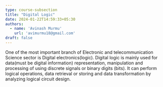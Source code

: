 ```yaml
---
type: course-subsection
title: "Digital Logic"
date: 2024-01-22T14:59:33+05:30
authors:
  - name: 'Avinash Murmu'
    url: 'avimurmu18@gmail.com'
draft: false
---
```


One of the most important branch of Electronic and telecommunication Science sector is Digital electronics(logic). Digital logic is mainly used for data(must be digital information) representation, manipulation and processing of using discrete signals or binary digits (bits). It can perform logical operations, data retrieval or storing and data transformation by analyzing logical circuit design.